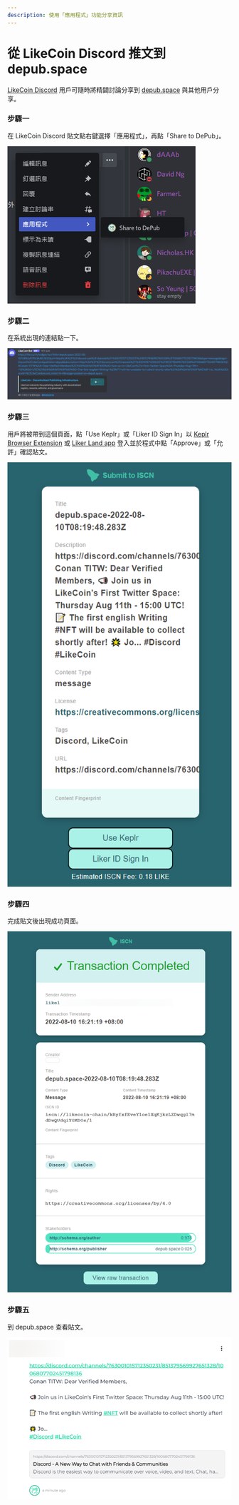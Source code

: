 ```yaml
---
description: 使用「應用程式」功能分享資訊
---
```


# 從 LikeCoin Discord 推文到 depub.space

[LikeCoin Discord](https://discord.gg/likecoin) 用戶可隨時將精闢討論分享到 [depub.space](./) 與其他用戶分享。

### 步驟一

在 LikeCoin Discord 貼文點右鍵選擇「應用程式」，再點「Share to DePub」。

![](<../../.gitbook/assets/discord depub.space 01.png>)

### 步驟二

在系統出現的連結點一下。

![](<../../.gitbook/assets/discord depub.space 02.png>)

### 步驟三

用戶將被帶到這個頁面，點「Use Keplr」或「Liker ID Sign In」以 [Keplr Browser Extension](../../general-guides/wallet/keplr/) 或 [Liker Land app](../liker-land/download.md) 登入並於程式中點「Approve」或「允許」確認貼文。

![](<../../.gitbook/assets/discord depub.space 03.png>)

### 步驟四

完成貼文後出現成功頁面。

![](<../../.gitbook/assets/discord depub.space 04.png>)

### 步驟五

到 depub.space 查看貼文。

![](<../../.gitbook/assets/discord depub.space 05.png>)
